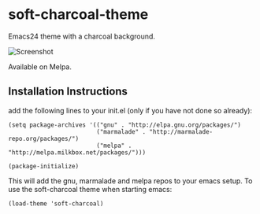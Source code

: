 soft-charcoal-theme
===================

Emacs24 theme with a charcoal background.

![Screenshot](https://github.com/mswift42/soft-charcoal-theme/raw/master/Screenshot.png)

Available on Melpa.

Installation Instructions
-------------------------

add the following lines to your init.el (only if you have not done so already):

    (setq package-archives '(("gnu" . "http://elpa.gnu.org/packages/")
                             ("marmalade" . "http://marmalade-repo.org/packages/")
                             ("melpa" . "http://melpa.milkbox.net/packages/")))

    (package-initialize)



This will add the gnu, marmalade and melpa repos to your emacs setup.
To use the soft-charcoal theme when starting emacs:

    (load-theme 'soft-charcoal)


